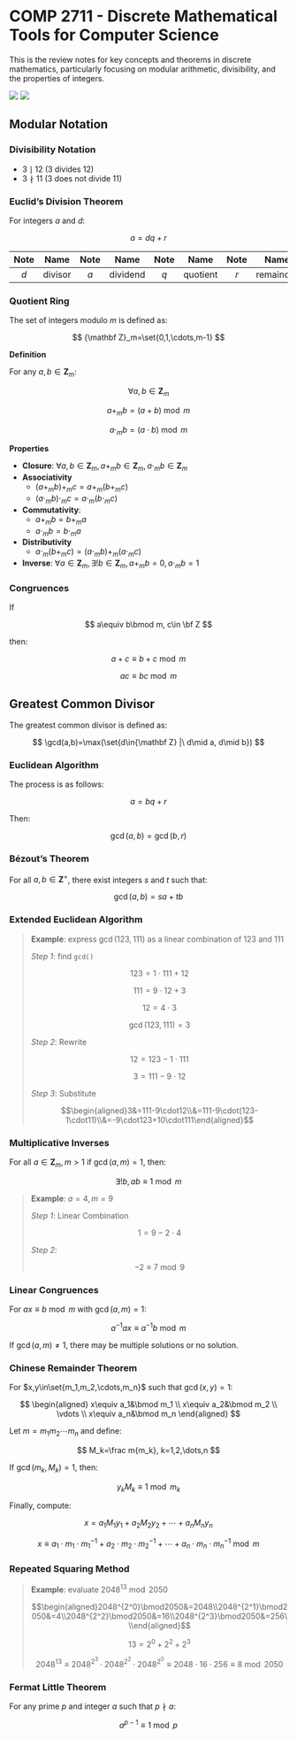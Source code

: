 # COMP 2711 - Discrete Mathematical Tools for Computer Science

This is the review notes for key concepts and theorems in discrete mathematics, particularly focusing on modular arithmetic, divisibility, and the properties of integers.

<Badges>
<img src="/tags/hkust.svg">
<img src="/tags/math.svg">
</Badges>

## Modular Notation

### Divisibility Notation

- $3\mid12$ (3 divides 12)
- $3\nmid11$ (3 does not divide 11)

### Euclid’s Division Theorem

For integers $a$ and $d$:

$$
a=dq+r
$$

| Note |  Name   | Note |   Name   | Note |   Name   | Note |   Name    |
| :--: | :-----: | :--: | :------: | :--: | :------: | :--: | :-------: |
| $d$  | divisor | $a$  | dividend | $q$  | quotient | $r$  | remainder |

### Quotient Ring

The set of integers modulo $m$ is defined as:

$$
{\mathbf Z}_m=\set{0,1,\cdots,m-1}
$$

**Definition**

For any $a,b\in\mathbf Z_m$:

$$
\forall a,b\in{\mathbf Z}_m
$$

$$
a+_mb=(a+b)\bmod{m}
$$

$$
a\cdot_mb=(a\cdot b)\bmod m
$$

**Properties**

- **Closure**: $\forall a,b\in{\mathbf Z}_m, a+_mb\in{\mathbf Z}_m,a\cdot_mb\in{\mathbf Z}_m$
- **Associativity**
  - $(a+_mb)+_mc=a+_m(b+_mc)$
  - $(a\cdot_mb)\cdot_mc=a\cdot_m(b\cdot_mc)$
- **Commutativity**:
  - $a+_mb=b+_ma$
  - $a\cdot_mb=b\cdot_ma$
- **Distributivity**
  - $a\cdot_m(b+_mc)=(a\cdot_mb)+_m(a\cdot_mc)$
- **Inverse**: $\forall a\in{\mathbf Z}_m,\exists!b\in{\mathbf Z}_m,a+_mb=0,a\cdot_mb=1$

### Congruences

If

$$
a\equiv b\bmod m, c\in \bf Z
$$

then:

$$
a+c\equiv b+c\bmod m
$$

$$
ac\equiv bc\bmod m
$$

## Greatest Common Divisor

The greatest common divisor is defined as:

$$
\gcd(a,b)=\max(\set{d\in{\mathbf Z} |\ d\mid a, d\mid b})
$$

### Euclidean Algorithm

The process is as follows:

$$
a=bq+r
$$

Then:

$$
\gcd(a,b)=\gcd(b,r)
$$

### Bézout’s Theorem

For all $a,b\in\mathbf Z^+$, there exist integers $s$ and $t$ such that:

$$
\gcd(a,b)=sa+tb
$$

### Extended Euclidean Algorithm

> **Example**: express $\gcd(123,111)$ as a linear combination of $123$ and $111$
>
> _Step 1_: find `gcd()`
>
> $$123=1\cdot111+12$$
>
> $$111=9\cdot12+3$$
>
> $$12=4\cdot3$$
>
> $$\gcd(123,111)=3$$
>
> _Step 2_: Rewrite
>
> $$12=123-1\cdot111$$
>
> $$3=111-9\cdot12$$
>
> _Step 3_: Substitute
>
> $$\begin{aligned}3&=111-9\cdot12\\&=111-9\cdot(123-1\cdot11)\\&=-9\cdot123+10\cdot111\end{aligned}$$

### Multiplicative Inverses

For all $a\in\mathbf Z_m,m>1$ if $\gcd(a,m)=1$, then:

$$
\exists! b,ab\equiv1\bmod m
$$

> **Example**: $a=4,m=9$
>
> _Step 1_: Linear Combination
>
> $$1=9-2\cdot4$$
>
> _Step 2_:
>
> $$-2\equiv7\bmod9$$

### Linear Congruences

For $ax\equiv b\bmod m$ with $\gcd(a,m)=1$:

$$
a^{-1}ax\equiv a^{-1}b\bmod m
$$

If $\gcd(a,m)\neq1$, there may be multiple solutions or no solution.

### Chinese Remainder Theorem

For $x,y\in\set{m_1,m_2,\cdots,m_n}$ such that $\gcd(x,y)=1$:

$$
\begin{aligned}
x\equiv a_1&\bmod m_1 \\
x\equiv a_2&\bmod m_2 \\
\vdots \\
x\equiv a_n&\bmod m_n
\end{aligned}
$$

Let $m=m_1m_2\cdots m_n$ and define:

$$
M_k=\frac m{m_k}, k=1,2,\dots,n
$$

If $\gcd(m_k,M_k)=1$, then:

$$y_kM_k\equiv1\bmod m_k$$

Finally, compute:

$$
x=a_1M_1y_1+a_2M_2y_2+\cdots+a_nM_ny_n
$$

$$
x\equiv a_1\cdot m_1\cdot m_1^{-1}+a_2\cdot m_2\cdot m_2^{-1}+\cdots+a_n\cdot m_n\cdot m_n^{-1} \bmod m
$$

### Repeated Squaring Method

> **Example**: evaluate $2048^{13}\bmod2050$
>
> $$\begin{aligned}2048^{2^0}\bmod2050&=2048\\2048^{2^1}\bmod2050&=4\\2048^{2^2}\bmod2050&=16\\2048^{2^3}\bmod2050&=256\\\end{aligned}$$
>
> $$13=2^0+2^2+2^3$$
>
> $$2048^{13}\equiv2048^{2^3}\cdot2048^{2^2}\cdot2048^{2^0}\equiv2048\cdot16\cdot256\equiv8\bmod2050$$

### Fermat Little Theorem

For any prime $p$ and integer $a$ such that $p\nmid a$:

$$
a^{p-1}\equiv1\bmod p
$$
